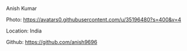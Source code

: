 Anish Kumar

Photo: https://avatars0.githubusercontent.com/u/35196480?s=400&v=4

Location: India

Github: https://github.com/anish9696

